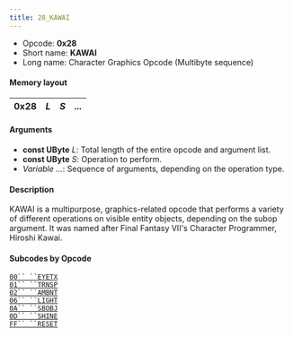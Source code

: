 ```yaml
---
title: 28_KAWAI
---
```


-   Opcode: **0x28**
-   Short name: **KAWAI**
-   Long name: Character Graphics Opcode (Multibyte sequence)

#### Memory layout

| 0x28 | *L* | *S* | *...* |
|------|-----|-----|-------|

#### Arguments

-   **const UByte** *L*: Total length of the entire opcode and argument list.
-   **const UByte** *S*: Operation to perform.
-   *Variable ...*: Sequence of arguments, depending on the operation type.

#### Description

KAWAI is a multipurpose, graphics-related opcode that performs a variety of different operations on visible entity objects, depending on the subop argument. It was named after Final Fantasy VII's Character Programmer, Hiroshi Kawai.

#### Subcodes by Opcode

[`00`` ``EYETX`](28_KAWAI/00_EYETX.md)  
[`01`` ``TRNSP`](28_KAWAI/01_TRNSP.md)  
[`02`` ``AMBNT`](28_KAWAI/02_AMBNT.md)  
[`06`` ``LIGHT`](28_KAWAI/06_LIGHT.md)  
[`0A`` ``SBOBJ`](28_KAWAI/0A_SBOBJ.md)  
[`0D`` ``SHINE`](28_KAWAI/0D_SHINE.md)  
[`FF`` ``RESET`](28_KAWAI/FF_RESET.md)
